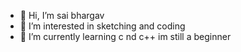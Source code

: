 - 👋 Hi, I’m sai bhargav
- 👀 I’m interested in sketching and coding 
- 🌱 I’m currently learning c nd c++ im still a beginner 

<!---
sai2028/sai2028 is a ✨ special ✨ repository because its `README.md` (this file) appears on your GitHub profile.
You can click the Preview link to take a look at your changes.
--->
